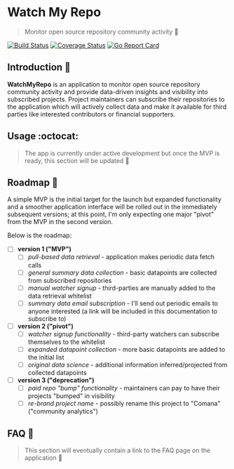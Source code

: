 # Watch My Repo

> Monitor open source repository community activity :telescope:

[![Build Status](https://travis-ci.org/forstmeier/watchmyrepo.svg?branch=master)](https://travis-ci.org/forstmeier/watchmyrepo) [![Coverage Status](https://coveralls.io/repos/github/forstmeier/watchmyrepo/badge.svg?branch=initial-build)](https://coveralls.io/github/forstmeier/watchmyrepo?branch=initial-build) [![Go Report Card](https://goreportcard.com/badge/github.com/forstmeier/watchmyrepo)](https://goreportcard.com/report/github.com/forstmeier/watchmyrepo)

## Introduction :beers:

**WatchMyRepo** is an application to monitor open source repository community activity and provide data-driven insights and visibility into subscribed projects. Project maintainers can subscribe their repositories to the application which will actively collect data and make it available for third parties like interested contributors or financial supporters.

## Usage :octocat:

> The app is currently under active development but once the MVP is ready, this section will be updated :construction:

## Roadmap :round_pushpin:

A simple MVP is the initial target for the launch but expanded functionality and a smoother application interface will be rolled out in the immediately subsequent versions; at this point, I'm only expecting one major "pivot" from the MVP in the second version.

Below is the roadmap:

- [ ] **version 1 ("MVP")**
  - [ ] _pull-based data retrieval_ - application makes periodic data fetch calls
  - [ ] _general summary data collection_ - basic datapoints are collected from subscribed repositories
  - [ ] _manual watcher signup_ - third-parties are manually added to the data retrieval whitelist
  - [ ] _summary data email subscription_ - I'll send out periodic emails to anyone interested (a link will be included in this documentation to subscribe to)
- [ ] **version 2 ("pivot")**
  - [ ] _watcher signup functionality_ - third-party watchers can subscribe themselves to the whitelist
  - [ ] _expanded datapoint collection_ - more basic datapoints are added to the initial list
  - [ ] _original data science_ - additional information inferred/projected from collected datapoints
- [ ] **version 3 ("deprecation")**
  - [ ] _paid repo "bump" functionality_ - maintainers can pay to have their projects "bumped" in visibility
  - [ ] _re-brand project name_ - possibly rename this project to "Comana" ("community analytics")

## FAQ :book:

> This section will eventually contain a link to the FAQ page on the application :construction:
